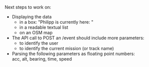 Next steps to work on:

* Displaying the data
  * in a box: "Philipp is currently here: "
  * in a readable textual list
  * on an OSM map
* The API call to POST an /event should include more parameters:
  * to identify the user
  * to identify the current mission (or track name)
* Parsing the following parameters as floating point numbers:  
  acc, alt, bearing, time, speed

